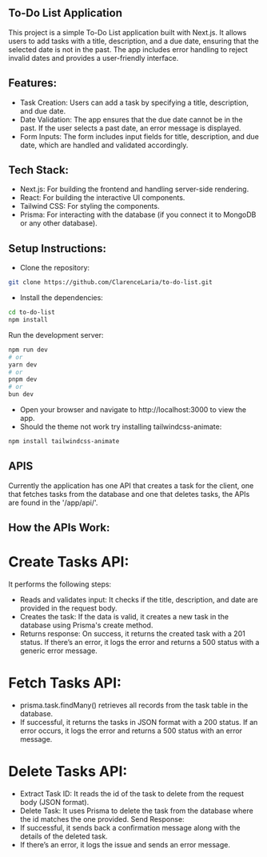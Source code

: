 ## To-Do List Application
This project is a simple To-Do List application built with Next.js. It allows users to add tasks with a title, description, and a due date, ensuring that the selected date is not in the past. The app includes error handling to reject invalid dates and provides a user-friendly interface.

## Features:
- Task Creation: Users can add a task by specifying a title, description, and due date.
- Date Validation: The app ensures that the due date cannot be in the past. If the user selects a past date, an error message is displayed.
- Form Inputs: The form includes input fields for title, description, and due date, which are handled and validated accordingly.

## Tech Stack:
- Next.js: For building the frontend and handling server-side rendering.
- React: For building the interactive UI components.
- Tailwind CSS: For styling the components.
- Prisma: For interacting with the database (if you connect it to MongoDB or any other database).

## Setup Instructions:
- Clone the repository:
```bash
git clone https://github.com/ClarenceLaria/to-do-list.git
```
- Install the dependencies:
```bash
cd to-do-list
npm install
```
Run the development server:

```bash
npm run dev
# or
yarn dev
# or
pnpm dev
# or
bun dev
```
- Open your browser and navigate to http://localhost:3000 to view the app.
- Should the theme not work try installing tailwindcss-animate:

```bash
npm install tailwindcss-animate
```

## APIS
Currently the application has one API that creates a task for the client, one that fetches tasks from the database and one that deletes tasks, the APIs are found in the '/app/api/'. 

## How the APIs Work:
# Create Tasks API:
It performs the following steps:
- Reads and validates input: It checks if the title, description, and date are provided in the request body.
- Creates the task: If the data is valid, it creates a new task in the database using Prisma's create method.
- Returns response: On success, it returns the created task with a 201 status. If there’s an error, it logs the error and returns a 500 status with a generic error message.

# Fetch Tasks API:
- prisma.task.findMany() retrieves all records from the task table in the database.
- If successful, it returns the tasks in JSON format with a 200 status.
If an error occurs, it logs the error and returns a 500 status with an error message.

# Delete Tasks API:
- Extract Task ID: It reads the id of the task to delete from the request body (JSON format).
- Delete Task: It uses Prisma to delete the task from the database where the id matches the one provided.
Send Response:
- If successful, it sends back a confirmation message along with the details of the deleted task.
- If there’s an error, it logs the issue and sends an error message.
